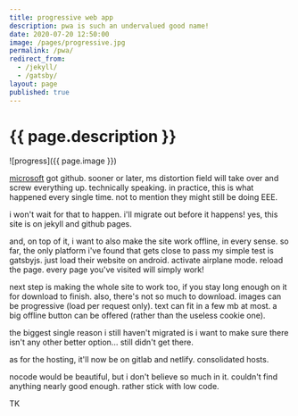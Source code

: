 ```yaml
---
title: progressive web app
description: pwa is such an undervalued good name!
date: 2020-07-20 12:50:00
image: /pages/progressive.jpg
permalink: /pwa/
redirect_from:
  - /jekyll/
  - /gatsby/
layout: page
published: true
---
```


# {{ page.description }}

![progress]({{ page.image }})

[microsoft](/microsoft) got github. sooner or later, ms distortion field will take over and screw everything up. technically speaking. in practice, this is what happened every single time. not to mention they might still be doing EEE.

i won't wait for that to happen. i'll migrate out before it happens! yes, this site is on jekyll and github pages.

and, on top of it, i want to also make the site work offline, in every sense. so far, the only platform i've found that gets close to pass my simple test is gatsbyjs. just load their website on android. activate airplane mode. reload the page. every page you've visited will simply work!

next step is making the whole site to work too, if you stay long enough on it for download to finish. also, there's not so much to download. images can be progressive (load per request only). text can fit in a few mb at most. a big offline button can be offered (rather than the useless cookie one).

the biggest single reason i still haven't migrated is i want to make sure there isn't any other better option... still didn't get there.

as for the hosting, it'll now be on gitlab and netlify. consolidated hosts.

nocode would be beautiful, but i don't believe so much in it. couldn't find anything nearly good enough. rather stick with low code.

TK
